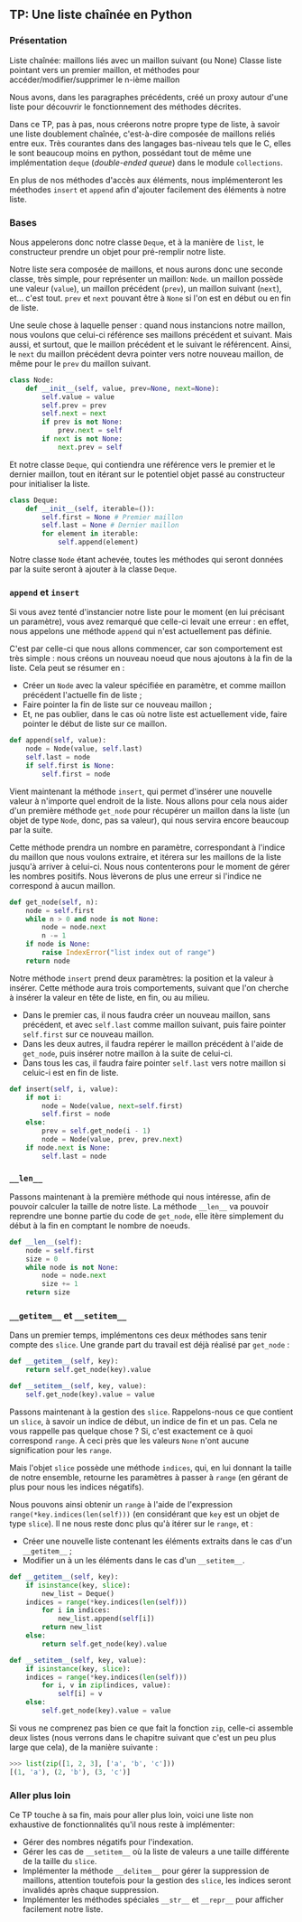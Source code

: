 ## TP: Une liste chaînée en Python

### Présentation

Liste chaînée: maillons liés avec un maillon suivant (ou None)
Classe liste pointant vers un premier maillon, et méthodes pour accéder/modifier/supprimer le n-ième maillon

Nous avons, dans les paragraphes précédents, créé un proxy autour d'une liste pour découvrir le fonctionnement des méthodes décrites.

Dans ce TP, pas à pas, nous créerons notre propre type de liste, à savoir une liste doublement chaînée, c'est-à-dire composée de maillons reliés entre eux. Très courantes dans des langages bas-niveau tels que le C, elles le sont beaucoup moins en python, possédant tout de même une implémentation `deque` (*double-ended queue*) dans le module `collections`.

En plus de nos méthodes d'accès aux éléments, nous implémenteront les méethodes `insert` et `append` afin d'ajouter facilement des éléments à notre liste.

### Bases

Nous appelerons donc notre classe `Deque`, et à la manière de `list`, le constructeur prendre un objet pour pré-remplir notre liste.

Notre liste sera composée de maillons, et nous aurons donc une seconde classe, très simple, pour représenter un maillon: `Node`. un maillon possède une valeur (`value`), un maillon précédent (`prev`), un maillon suivant (`next`), et… c'est tout. `prev` et `next` pouvant être à `None` si l'on est en début ou en fin de liste.

Une seule chose à laquelle penser : quand nous instancions notre maillon, nous voulons que celui-ci référence ses maillons précédent et suivant. Mais aussi, et surtout, que le maillon précédent et le suivant le référencent. Ainsi, le `next` du maillon précédent devra pointer vers notre nouveau maillon, de même pour le `prev` du maillon suivant.

```python
class Node:
    def __init__(self, value, prev=None, next=None):
        self.value = value
        self.prev = prev
        self.next = next
        if prev is not None:
            prev.next = self
        if next is not None:
            next.prev = self
```

Et notre classe `Deque`, qui contiendra une référence vers le premier et le dernier maillon, tout en itérant sur le potentiel objet passé au constructeur pour initialiser la liste.

```python
class Deque:
    def __init__(self, iterable=()):
        self.first = None # Premier maillon
        self.last = None # Dernier maillon
        for element in iterable:
            self.append(element)
```

Notre classe `Node` étant achevée, toutes les méthodes qui seront données par la suite seront à ajouter à la classe `Deque`.

### `append` et `insert`

Si vous avez tenté d'instancier notre liste pour le moment (en lui précisant un paramètre), vous avez remarqué que celle-ci levait une erreur : en effet, nous appelons une méthode `append` qui n'est actuellement pas définie.

C'est par celle-ci que nous allons commencer, car son comportement est très simple : nous créons un nouveau noeud que nous ajoutons à la fin de la liste. Cela peut se résumer en :

- Créer un `Node` avec la valeur spécifiée en paramètre, et comme maillon précédent l'actuelle fin de liste ;
- Faire pointer la fin de liste sur ce nouveau maillon ;
- Et, ne pas oublier, dans le cas où notre liste est actuellement vide, faire pointer le début de liste sur ce maillon.

```python
def append(self, value):
    node = Node(value, self.last)
    self.last = node
    if self.first is None:
        self.first = node
```

Vient maintenant la méthode `insert`, qui permet d'insérer une nouvelle valeur à n'importe quel endroit de la liste. Nous allons pour cela nous aider d'un première méthode `get_node` pour récupérer un maillon dans la liste (un objet de type `Node`, donc, pas sa valeur), qui nous servira encore beaucoup par la suite.

Cette méthode prendra un nombre en paramètre, correspondant à l'indice du maillon que nous voulons extraire, et itérera sur les maillons de la liste jusqu'à arriver à celui-ci. Nous nous contenterons pour le moment de gérer les nombres positifs. Nous lèverons de plus une erreur si l'indice ne correspond à aucun maillon.

```python
def get_node(self, n):
    node = self.first
    while n > 0 and node is not None:
        node = node.next
        n -= 1
    if node is None:
        raise IndexError("list index out of range")
    return node
```

Notre méthode `insert` prend deux paramètres: la position et la valeur à insérer. Cette méthode aura trois comportements, suivant que l'on cherche à insérer la valeur en tête de liste, en fin, ou au milieu.

- Dans le premier cas, il nous faudra créer un nouveau maillon, sans précédent, et avec `self.last` comme maillon suivant, puis faire pointer `self.first` sur ce nouveau maillon.
- Dans les deux autres, il faudra repérer le maillon précédent à l'aide de `get_node`, puis insérer notre maillon à la suite de celui-ci.
- Dans tous les cas, il faudra faire pointer `self.last` vers notre maillon si celuic-i est en fin de liste.

```python
def insert(self, i, value):
    if not i:
        node = Node(value, next=self.first)
        self.first = node
    else:
        prev = self.get_node(i - 1)
        node = Node(value, prev, prev.next)
    if node.next is None:
        self.last = node
```

### `__len__`

Passons maintenant à la première méthode qui nous intéresse, afin de pouvoir calculer la taille de notre liste. La méthode `__len__` va pouvoir reprendre une bonne partie du code de `get_node`, elle itère simplement du début à la fin en comptant le nombre de noeuds.

```python
def __len__(self):
    node = self.first
    size = 0
    while node is not None:
        node = node.next
        size += 1
    return size
```

### `__getitem__` et `__setitem__`

Dans un premier temps, implémentons ces deux méthodes sans tenir compte des `slice`. Une grande part du travail est déjà réalisé par `get_node` :

```python
def __getitem__(self, key):
    return self.get_node(key).value

def __setitem__(self, key, value):
    self.get_node(key).value = value
```

Passons maintenant à la gestion des `slice`. Rappelons-nous ce que contient un `slice`, à savoir un indice de début, un indice de fin et un pas. Cela ne vous rappelle pas quelque chose ? Si, c'est exactement ce à quoi correspond `range`. À ceci près que les valeurs `None` n'ont aucune signification pour les `range`.

Mais l'objet `slice` possède une méthode `indices`, qui, en lui donnant la taille de notre ensemble, retourne les paramètres à passer à `range` (en gérant de plus pour nous les indices négatifs).

Nous pouvons ainsi obtenir un `range` à l'aide de l'expression `range(*key.indices(len(self)))` (en considérant que `key` est un objet de type `slice`). Il ne nous reste donc plus qu'à itérer sur le `range`, et :

- Créer une nouvelle liste contenant les éléments extraits dans le cas d'un `__getitem__` ;
- Modifier un à un les éléments dans le cas d'un `__setitem__`.

```python
def __getitem__(self, key):
    if isinstance(key, slice):
        new_list = Deque()
	indices = range(*key.indices(len(self)))
        for i in indices:
            new_list.append(self[i])
        return new_list
    else:
        return self.get_node(key).value

def __setitem__(self, key, value):
    if isinstance(key, slice):
	indices = range(*key.indices(len(self)))
        for i, v in zip(indices, value):
            self[i] = v
    else:
        self.get_node(key).value = value

```

Si vous ne comprenez pas bien ce que fait la fonction `zip`, celle-ci assemble deux listes (nous verrons dans le chapitre suivant que c'est un peu plus large que cela), de la manière suivante :

```python
>>> list(zip([1, 2, 3], ['a', 'b', 'c']))
[(1, 'a'), (2, 'b'), (3, 'c')]
```

### Aller plus loin

Ce TP touche à sa fin, mais pour aller plus loin, voici une liste non exhaustive de fonctionnalités qu'il nous reste à implémenter:

- Gérer des nombres négatifs pour l'indexation.
- Gérer les cas de `__setitem__` où la liste de valeurs a une taille différente de la taille du `slice`.
- Implémenter la méthode `__delitem__` pour gérer la suppression de maillons, attention toutefois pour la gestion des `slice`, les indices seront invalidés après chaque suppression.
- Implémenter les méthodes spéciales `__str__` et `__repr__` pour afficher facilement notre liste.
